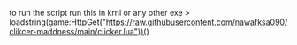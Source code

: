 to run the script run this in krnl or any other exe > loadstring(game:HttpGet("https://raw.githubusercontent.com/nawafksa090/clikcer-maddness/main/clicker.lua"))() 
